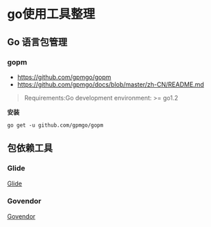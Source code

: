 # go使用工具整理

## Go 语言包管理
### gopm
* https://github.com/gpmgo/gopm
* https://github.com/gpmgo/docs/blob/master/zh-CN/README.md

> Requirements:Go development environment: >= go1.2

**安装**

```
go get -u github.com/gpmgo/gopm
```

## 包依赖工具

### Glide
[Glide](Glide.md)
### Govendor
[Govendor](Govendor.md)
